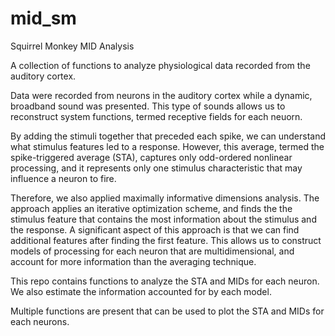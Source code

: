# mid_sm
Squirrel Monkey MID Analysis

A collection of functions to analyze physiological data recorded from the auditory cortex.

Data were recorded from neurons in the auditory cortex while a dynamic, broadband sound was presented. 
This type of sounds allows us to reconstruct system functions, termed receptive fields for each neuorn.

By adding the stimuli together that preceded each spike, we can understand what stimulus features led to a response.
However, this average, termed the spike-triggered average (STA), captures only odd-ordered nonlinear processing, and it represents only one stimulus characteristic
that may influence a neuron to fire.

Therefore, we also applied maximally informative dimensions analysis. The approach applies an iterative optimization scheme,
and finds the the stimulus feature that contains the most information about the stimulus and the response. A significant aspect of this
approach is that we can find additional features after finding the first feature. This allows us to construct models of processing
for each neuron that are multidimensional, and account for more information than the averaging technique.

This repo contains functions to analyze the STA and MIDs for each neuron. We also estimate the information accounted for by each model.

Multiple functions are present that can be used to plot the STA and MIDs for each neurons.
